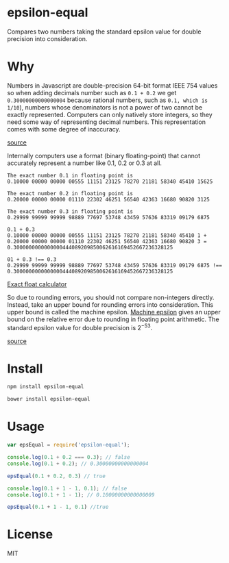 # epsilon-equal

Compares two numbers taking the standard epsilon value for double precision into consideration.

# Why

Numbers in Javascript are double-precision 64-bit format IEEE 754 values so when adding decimals number such as `0.1 + 0.2` we get `0.30000000000000004` because rational numbers, such as `0.1, which is 1/10`), numbers whose denominators is not a power of two cannot be exactly represented.  Computers can only natively store integers, so they need some way of representing decimal numbers. This representation comes with some degree of inaccuracy.

[source](http://stackoverflow.com/questions/588004/is-floating-point-math-broken)

Internally computers use a format (binary floating-point) that cannot accurately represent a number like 0.1, 0.2 or 0.3 at all.

```
The exact number 0.1 in floating point is
0.10000 00000 00000 00555 11151 23125 78270 21181 58340 45410 15625

The exact number 0.2 in floating point is
0.20000 00000 00000 01110 22302 46251 56540 42363 16680 90820 3125

The exact number 0.3 in floating point is
0.29999 99999 99999 98889 77697 53748 43459 57636 83319 09179 6875

0.1 + 0.3
0.10000 00000 00000 00555 11151 23125 78270 21181 58340 45410 1 +
0.20000 00000 00000 01110 22302 46251 56540 42363 16680 90820 3 =
0.3000000000000000444089209850062616169452667236328125

01 + 0.3 !== 0.3
0.29999 99999 99999 98889 77697 53748 43459 57636 83319 09179 6875 !==
0.3000000000000000444089209850062616169452667236328125
```

[Exact float calculator](http://pages.cs.wisc.edu/~rkennedy/exact-float)

So due to rounding errors, you should not compare non-integers directly. Instead, take an upper bound for rounding errors into consideration. This upper bound is called the machine epsilon. [Machine epsilon](http://en.wikipedia.org/wiki/Machine_epsilon) gives an upper bound on the relative error due to rounding in floating point arithmetic. The standard epsilon value for double precision is 2<sup>−53</sup>.

[source](http://speakingjs.com/es5/ch11.html#rounding_errors)

# Install

```bash
npm install epsilon-equal
```

```bash
bower install epsilon-equal
```

# Usage

```javascript
var epsEqual = require('epsilon-equal');

console.log(0.1 + 0.2 === 0.3); // false
console.log(0.1 + 0.2); // 0.30000000000000004

epsEqual(0.1 + 0.2, 0.3) // true

console.log(0.1 + 1 - 1, 0.1); // false
console.log(0.1 + 1 - 1); // 0.10000000000000009

epsEqual(0.1 + 1 - 1, 0.1) //true
```

# License

MIT
